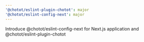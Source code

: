 ```yaml
---
'@chotot/eslint-plugin-chotot': major
'@chotot/eslint-config-next': major
---
```


Introduce @chotot/eslint-config-next for Next.js application and @chotot/eslint-plugin-chotot
